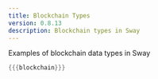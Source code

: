 ```yaml
---
title: Blockchain Types
version: 0.8.13
description: Blockchain types in Sway
---
```


Examples of blockchain data types in Sway

```rust
{{{blockchain}}}
```
